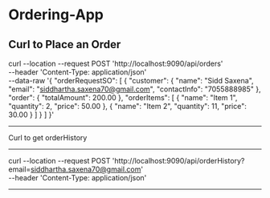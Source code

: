 # Ordering-App

Curl to Place an Order
----------------------------------------------------------------------------------------------

curl --location --request POST 'http://localhost:9090/api/orders' \
--header 'Content-Type: application/json' \
--data-raw '{
    "orderRequestSO": [
        {
            "customer": {
                "name": "Sidd Saxena",
                "email": "siddhartha.saxena70@gmail.com",
                "contactInfo": "7055888985"
            },
            "order": {
                "totalAmount": 200.00
            },
            "orderItems": [
                {
                    "name": "Item 1",
                    "quantity": 2,
                    "price": 50.00
                },
                {
                   "name": "Item 2",
                    "quantity": 11,
                    "price": 30.00
                }
            ]
        }
    ]
}'

--------------------------------------------------------------------------------------------------

Curl to get orderHistory

--------------------------------------------------------------------------------------------------

curl --location --request POST 'http://localhost:9090/api/orderHistory?email=siddhartha.saxena70@gmail.com' \
--header 'Content-Type: application/json'

---------------------------------------------------------------------------------------------------
